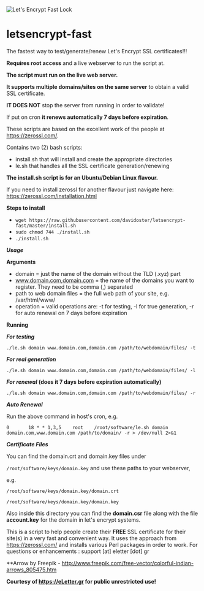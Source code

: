 ![Let's Encrypt Fast Lock](https://github.com/davidoster/letsencrypt-fast/blob/master/letsencrypt_fast_lock.jpg?raw=true)

# letsencrypt-fast
The fastest way to test/generate/renew Let's Encrypt SSL certificates!!! 

**Requires root access** and a live webserver to run the script at.

**The script must run on the live web server.**

**It supports multiple domains/sites on the same server** to obtain a valid SSL certificate.

**IT DOES NOT** stop the server from running in order to validate!

If put on cron **it renews automatically 7 days before expiration**.

These scripts are based on the excellent work of the people at https://zerossl.com/.

Contains two (2) bash scripts:
- install.sh that will install and create the appropriate directories
- le.sh that handles all the SSL certificate generation/renewing

**The install.sh script is for an Ubuntu/Debian Linux flavour.**

If you need to install zerossl for another flavour just navigate here: https://zerossl.com/installation.html

**Steps to install**
- ```wget https://raw.githubusercontent.com/davidoster/letsencrypt-fast/master/install.sh```
- ```sudo chmod 744 ./install.sh```
- ```./install.sh```

**_Usage_**

  **Arguments**

  - domain = just the name of the domain without the TLD (.xyz) part
  - www.domain.com,domain.com = the name of the domains you want to register. They need to be comma (,) separated
  - path to web domain files = the full web path of your site, e.g. /var/html/www/
  - operation = valid operations are: -t for testing, -l for true generation, -r for auto renewal on 7 days before expiration

  **Running**

  **_For testing_**

  ```./le.sh domain www.domain.com,domain.com /path/to/webdomain/files/ -t```

  **_For real generation_**

  ```./le.sh domain www.domain.com,domain.com /path/to/webdomain/files/ -l```

  **_For renewal_** **(does it 7 days before expiration automatically)**

  ```./le.sh domain www.domain.com,domain.com /path/to/webdomain/files/ -r```

**_Auto Renewal_**

  Run the above command in host's cron, e.g.

  ```0       18 * * 1,3,5    root    /root/software/le.sh domain domain.com,www.domain.com /path/to/domain/ -r > /dev/null 2>&1```


**_Certificate Files_**

  You can find the domain.crt and domain.key files under 

  ```/root/software/keys/domain.key``` and use these paths to your webserver,

  e.g. 

  ```/root/software/keys/domain.key/domain.crt```

  ```/root/software/keys/domain.key/domain.key```

  Also inside this directory you can find the **domain.csr** file along with the file **account.key** for the domain in let's encrypt systems.

This is a script to help people create their **FREE** SSL certificate for their site(s) in a very fast and convenient way.
It uses the approach from https://zerossl.com/ and installs various Perl packages in order to work.
For questions or enhancements : support [at] eletter [dot] gr

**Arrow by Freepik - http://www.freepik.com/free-vector/colorful-indian-arrows_805475.htm

**Courtesy of https://eLetter.gr for public unrestricted use!**
